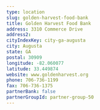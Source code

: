```yaml
---
type: location
slug: golden-harvest-food-bank
title: Golden Harvest Food Bank
address: 3310 Commerce Drive
address2: 
cityIndexKey: city-ga-augusta
city: Augusta
state: GA
postal: 30909
longitude: -82.060077
latitude: 33.449874
website: www.goldenharvest.org
phone: 706-736-1199
fax: 706-736-1375
partnerBank: false
partnerGroupId: partner-group-50
---
```

